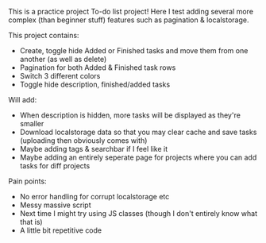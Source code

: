 This is a practice project To-do list project!
Here I test adding several more complex (than beginner stuff) features such as pagination & localstorage.

This project contains:
  - Create, toggle hide Added or Finished tasks and move them from one another (as well as delete)
  - Pagination for both Added & Finished task rows
  - Switch 3 different colors
  - Toggle hide description, finished/added tasks

Will add:
  - When description is hidden, more tasks will be displayed as they're smaller
  - Download localstorage data so that you may clear cache and save tasks (uploading then obviously comes with)
  - Maybe adding tags & searchbar if I feel like it
  - Maybe adding an entirely seperate page for projects where you can add tasks for diff projects

Pain points:
  - No error handling for corrupt localstorage etc
  - Messy massive script
  - Next time I might try using JS classes (though I don't entirely know what that is)
  - A little bit repetitive code
